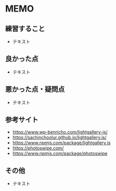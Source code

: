 # MEMO

## 練習すること
- テキスト

## 良かった点
- テキスト

## 悪かった点・疑問点
- テキスト

## 参考サイト
- https://www.wp-benricho.com/lightgallery-js/
- https://sachinchoolur.github.io/lightgallery.js/
- https://www.npmjs.com/package/lightgallery.js
- https://photoswipe.com/
- https://www.npmjs.com/package/photoswipe

## その他
- テキスト
